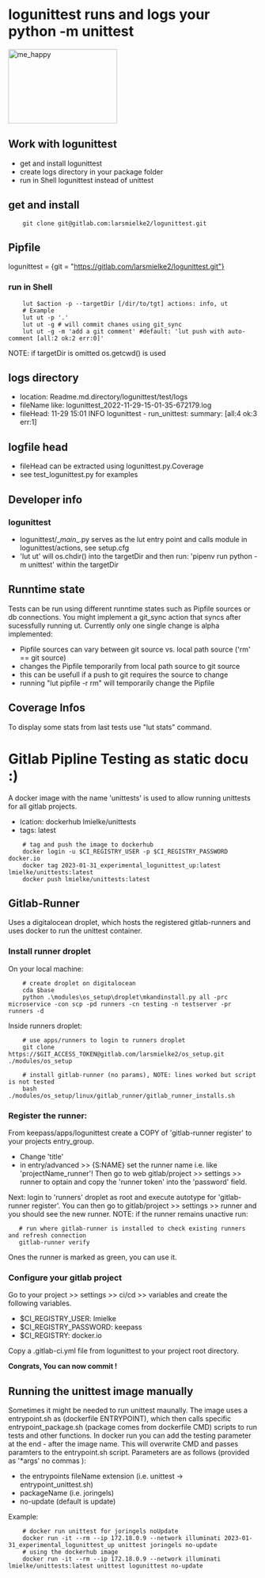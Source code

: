 # logunittest runs and logs your python -m unittest

<img src="https://drive.google.com/uc?id=1C8LBRduuHTgN8tWDqna_eH5lvqhTUQR4" alt="me_happy" class="plain" height="150px" width="220px">

## Work with logunittest
- get and install logunittest
- create logs directory in your package folder
- run in Shell logunittest instead of unittest

## get and install
```
    git clone git@gitlab.com:larsmielke2/logunittest.git
```

## Pipfile
logunittest = {git = "https://gitlab.com/larsmielke2/logunittest.git"}

### run in Shell
```
    lut $action -p --targetDir [/dir/to/tgt] actions: info, ut
    # Example
    lut ut -p '.'
    lut ut -g # will commit chanes using git_sync
    lut ut -g -m 'add a git comment' #default: 'lut push with auto-comment [all:2 ok:2 err:0]'
```
NOTE: if targetDir is omitted os.getcwd() is used

## logs directory
- location: Readme.md.directory/logunittest/test/logs
- fileName like: logunittest_2022-11-29-15-01-35-672179.log
- fileHead: 11-29 15:01 INFO logunittest - run_unittest: summary: [all:4 ok:3 err:1]

## logfile head
- fileHead can be extracted using logunittest.py.Coverage
- see test_logunittest.py for examples

## Developer info
### logunittest
- logunittest/\__main__.py serves as the lut entry point and calls module in logunittest/actions, see setup.cfg
- 'lut ut' will os.chdir() into the targetDir and then run: 'pipenv run python -m unittest' within the targetDir

## Runntime state
Tests can be run using different runntime states such as Pipfile sources or db connections.
You might implement a git_sync action that syncs after sucessfully running ut.
Currently only one single change is alpha implemented:
- Pipfile sources can vary between git source vs. local path source ('rm' == git source)
- changes the Pipfile temporarily from local path source to git source
- this can be usefull if a push to git requires the source to change
- running "lut pipfile -r rm" will temporarily change the Pipfile

## Coverage Infos
To display some stats from last tests use "lut stats" command.




# Gitlab Pipline Testing as static docu :)
A docker image with the name 'unittests' is used to allow running unittests for all gitlab projects.
- lcation: dockerhub lmielke/unittests
- tags: latest
```
    # tag and push the image to dockerhub
    docker login -u $CI_REGISTRY_USER -p $CI_REGISTRY_PASSWORD docker.io
    docker tag 2023-01-31_experimental_logunittest_up:latest lmielke/unittests:latest
    docker push lmielke/unittests:latest
```

## Gitlab-Runner
Uses a digitalocean droplet, which hosts the registered gitlab-runners and uses docker to run the unittest container.

### Install runner droplet

On your local machine:
```
    # create droplet on digitalocean
    cda $base
    python .\modules\os_setup\droplet\mkandinstall.py all -prc microservice -con scp -pd runners -cn testing -n testserver -pr runners -d
```

Inside runners droplet:
```
    # use apps/runners to login to runners droplet
    git clone https://$GIT_ACCESS_TOKEN@gitlab.com/larsmielke2/os_setup.git ./modules/os_setup
    
    # install gitlab-runner (no params), NOTE: lines worked but script is not tested
    bash ./modules/os_setup/linux/gitlab_runner/gitlab_runner_installs.sh
```

### Register the runner:
From keepass/apps/logunittest create a COPY of 'gitlab-runner register' to your projects entry_group.
- Change 'title'
- in entry/advanced >> {S:NAME} set the runner name i.e. like 'projectName_runner'!
Then go to web gitlab/project >> settings >> runner to optain and copy the 'runner token' into the 'password' field.

Next: login to 'runners' droplet as root and execute autotype for 'gitlab-runner register'. You can then go to gitlab/project >> settings >> runner and you should see the new runner.
NOTE: if the runner remains unactive run:
```
   # run where gitlab-runner is installed to check existing runners and refresh connection
   gitlab-runner verify
```
Ones the runner is marked as green, you can use it.

### Configure your gitlab project
Go to your project >> settings >> ci/cd >> variables and create the following variables.
- $CI_REGISTRY_USER: lmielke
- $CI_REGISTRY_PASSWORD: keepass
- $CI_REGISTRY: docker.io

Copy a .gitlab-ci.yml file from logunittest to your project root directory.

__Congrats, You can now commit !__

## Running the unittest image manually
Sometimes it might be needed to run unittest maunally.
The image uses a entrypoint.sh as (dockerfile ENTRYPOINT), which then calls specific entrypoint_package.sh (package comes from dockerfile CMD) scripts to run tests and other functions.
In docker run you can add the testing parameter at the end - after the image name. This will overwrite CMD and passes paramters to the entrypoint.sh script.
Parameters are as follows (provided as '*args' no commas ):
- the entrypoints fileName extension (i.e. unittest -> entrypoint_unittest.sh)
- packageName (i.e. joringels)
- no-update (default is update)

Example:
```
    # docker run unittest for joringels noUpdate
    docker run -it --rm --ip 172.18.0.9 --network illuminati 2023-01-31_experimental_logunittest_up unittest joringels no-update
    # using the dockerhub image
    docker run -it --rm --ip 172.18.0.9 --network illuminati lmielke/unittests:latest unittest logunittest no-update
```
